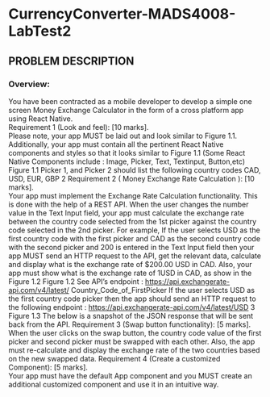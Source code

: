 # CurrencyConverter-MADS4008-LabTest2

## PROBLEM DESCRIPTION

### Overview:
You have been contracted as a mobile developer to develop a simple one screen
Money Exchange Calculator in the form of a cross platform app using React Native.      
Requirement 1 (Look and feel): [10 marks].  
Please note, your app MUST be laid out and look similar to Figure 1.1. Additionally, your app
must contain all the pertinent React Native components and styles so that it looks similar to
Figure 1.1 (Some React Native Components include : Image, Picker, Text, Textinput,
Button,etc)
Figure 1.1
Picker 1, and Picker 2 should list the following country codes CAD, USD, EUR, GBP
2
Requirement 2 ( Money Exchange Rate Calculation ): [10 marks].  
Your app must implement the Exchange Rate Calculation functionality. This is done with the
help of a REST API.
When the user changes the number value in the Text Input field, your app must calculate the
exchange rate between the country code selected from the 1st picker against the country
code selected in the 2nd picker.
For example, If the user selects USD as the first country code with the first picker and CAD
as the second country code with the second picker and 200 is entered in the Text Input field
then your app MUST send an HTTP request to the API, get the relevant data, calculate and
display what is the exchange rate of $200.00 USD in CAD. Also, your app must show what
is the exchange rate of 1USD in CAD, as show in the Figure 1.2
Figure 1.2
See API’s endpoint :
https://api.exchangerate-api.com/v4/latest/ Country_Code_of_FirstPicker
If the user selects USD as the first country code picker then the app should send an HTTP
request to the following endpoint :
https://api.exchangerate-api.com/v4/latest/USD
3
Figure 1.3
The below is a snapshot of the JSON response that will be sent back from the API.
Requirement 3 (Swap button functionality): [5 marks].  
When the user clicks on the swap button, the country code value of the first picker and
second picker must be swapped with each other. Also, the app must re-calculate and display
the exchange rate of the two countries based on the new swapped data.
Requirement 4 (Create a customized Component): [5 marks].  
Your app must have the default App component and you MUST create an additional
customized component and use it in an intuitive way.
